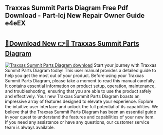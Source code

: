 ## Traxxas Summit Parts Diagram Free Pdf Download - Part-lcj New Repair Owner Guide e4eEX

# <h2><a href="http://dfmm82e.blite.top/?on=Traxxas+Summit+Parts+Diagram">🔗Download New 👉🔴 Traxxas Summit Parts Diagram</a></h2>

[![Traxxas Summit Parts Diagram download](https://i.imgur.com/lujVjoI.png)](http://dfmm82e.blite.top/?on=Traxxas+Summit+Parts+Diagram)
Start your journey with Traxxas Summit Parts Diagram today! This user manual provides a detailed guide to help you get the most out of your product. Before using your Traxxas Summit Parts Diagram, please take a moment to read this manual carefully. It contains essential information on product setup, operation, maintenance, and troubleshooting, ensuring that you are able to use the product safely and effectively. Your new Traxxas Summit Parts Diagram boasts an impressive array of features designed to elevate your experience. Explore the intuitive user interface and unlock the full potential of its capabilities. We believe that the Traxxas Summit Parts Diagram has been an essential guide in your quest to understand the features and capabilities of your new item. If you need any assistance or have any questions, our customer service team is always available.
